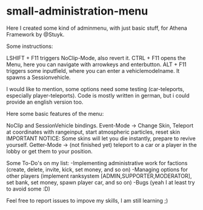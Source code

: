 # small-administration-menu
Here I created some kind of adminmenu, with just basic stuff, for Athena Framework by @Stuyk.

Some instructions:

LSHIFT + F11 triggers NoClip-Mode, also revert it.
CTRL + F11 opens the Menu, here you can navigate with arrowkeys and enterbutton.
ALT + F11 triggers some inputfield, where you can enter a vehiclemodelname. It spawns a Sessionvehicle.

I would like to mention, some options need some testing (car-teleports, especially player-teleports).
Code is mostly written in german, but i could provide an english version too.

Here some basic features of the menu:

NoClip and SessionVehicle bindings.
Event-Mode -> Change Skin, Teleport at coordinates with rangeinput, start atmospheric particles, reset skin
IMPORTANT NOTICE: Some skins will let you die instantly, prepare to revive yourself.
Getter-Mode -> (not finished yet) teleport to a car or a player in the lobby or get them to your position.

Some To-Do's on my list:
-Implementing administrative work for factions (create, delete, invite, kick, set money, and so on)
-Managing options for other players (implement ranksystem [ADMIN,SUPPORTER,MODERATOR], set bank, set money, spawn player car, and so on)
-Bugs (yeah I at least try to avoid some :D)

Feel free to report issues to impove my skills, I am still learning ;)

